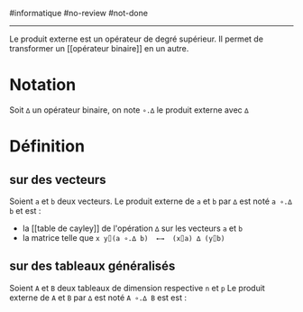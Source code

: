 #informatique #no-review  #not-done

----
Le produit externe est un opérateur de degré supérieur.
Il permet de transformer un [[opérateur binaire]] en un autre.

# Notation
Soit `∆` un opérateur binaire, on note `∘.∆` le produit externe avec `∆`

# Définition

## sur des vecteurs
Soient `a` et `b` deux vecteurs.
Le produit externe de `a` et `b` par `∆` est noté `a ∘.∆ b` et est :
 - la [[table de cayley]] de l'opération `∆` sur les vecteurs `a` et `b`
 - la matrice telle que `x y⌷(a ∘.∆ b)  ←→  (x⌷a) ∆ (y⌷b)`

## sur des tableaux généralisés
Soient `A` et `B` deux tableaux de dimension respective `n` et `p`
Le produit externe de `A` et `B` par `∆` est noté `A ∘.∆ B` est est :

